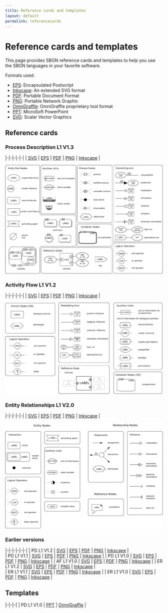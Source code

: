 ```yaml
---
title: Reference cards and templates
layout: default
permalink: referencecards
---
```


# Reference cards and templates

This page provides SBGN reference cards and templates to help you use the SBGN languages in your favorite software.  

Formats used:

-   [EPS](http://en.wikipedia.org/wiki/Encapsulated_postscript): Encapsulated Postscript
-   [Inkscape](http://www.inkscape.org): An extended SVG format
-   [PDF](http://en.wikipedia.org/wiki/PDF): Portable Document Format
-   [PNG](http://en.wikipedia.org/wiki/Portable_Network_Graphics): Portable Network Graphic
-   [OmniGraffle](http://www.omnigroup.com/applications/OmniGraffle/): OmniGraffle proprietary tool format
-   [PPT](http://office.microsoft.com/powerpoint): MicroSoft PowerPoint
-   [SVG](http://en.wikipedia.org/wiki/Scalar_Vector_Graphics): Scalar Vector Graphics


## Reference cards

### Process Description L1 V1.3

|-|-|-|-|-|
| [SVG](templates/PD_L1V1.3.svg) | [EPS](templates/PD_L1V1.3.eps) | [PDF](templates/PD_L1V1.3.pdf) | [PNG](templates/PD_L1V1.3.png) | [Inkscape](templates/PD_L1V1.3-Inkscape.svg) | 

<img src="templates/PD_L1V1.3_web.png" width="600">

### Activity Flow L1 V1.2

|-|-|-|-|-|
| [SVG](templates/AF_L1V1.2.svg) | [EPS](templates/AF_L1V1.2.eps) | [PDF](templates/AF_L1V1.2.pdf) | [PNG](templates/AF_L1V1.2.png) | [Inkscape](templates/AF_L1V1.2-Inkscape.svg) |

<img src="templates/AF_L1V1.2_web.png" width="600">

### Entity Relationships L1 V2.0

|-|-|-|-|-|
| [SVG](templates/ER_L1V2.0.svg) | [EPS](templates/ER_L1V2.0.eps) | [PDF](templates/ER_L1V2.0.pdf) | [PNG](templates/ER_L1V2.0.png) | [Inkscape](templates/ER_L1V2.0-Inkscape.svg) | 

<img src="templates/ER_L1V2.0_web.png" width="600">

### Earlier versions

|-|-|-|-|-|-|
| PD L1 V1.2 | [SVG](templates/PD_L1V1.2.svg) | [EPS](templates/PD_L1V1.2.eps) | [PDF](templates/PD_L1V1.2.pdf) | [PNG](templates/PD_L1V1.2.png) | [Inkscape](templates/PD_L1V1.2-Inkscape.svg) |           
| PD L1 V1.1 | [SVG](templates/PD_L1V1.1.svg) | [EPS](templates/PD_L1V1.1.eps) | [PDF](templates/PD_L1V1.1.pdf) | [PNG](templates/PD_L1V1.1.png) | [Inkscape](templates/PD_L1V1.1-Inkscape.svg) | 
| PD L1 V1.0 | [SVG](templates/PD_L1V1.0.svg) | [EPS](templates/PD_L1V1.0.eps) | [PDF](templates/PD_L1V1.0.pdf) | [PNG](templates/PD_L1V1.0.png) | [Inkscape](templates/PD_L1V1.0-Inkscape.svg) |
| AF L1 V1.0 | [SVG](templates/AF_L1V1.0.svg) | [EPS](templates/AF_L1V1.0.eps) | [PDF](templates/AF_L1V1.0.pdf) | [PNG](templates/AF_L1V1.0.png) | [Inkscape](templates/AF_L1V1.0-Inkscape.svg)                                |
| ER L1 V1.2 | [SVG](templates/ER_L1V1.2.svg)  | [EPS](templates/ER_L1V1.2.eps) | [PDF](templates/ER_L1V1.2.pdf) | [PNG](templates/ER_L1V1.2.png) | [Inkscape](templates/ER_L1V1.2-Inkscape.svg) |   
| ER L1 V1.1 | [SVG](templates/ER_L1V1.2.svg) | [EPS](templates/ER_L1V1.1.eps) | [PDF](templates/ER_L1V1.1.pdf) | [PNG](templates/ER_L1V1.1.png) | [Inkscape](templates/ER_L1V1.1-Inkscape.svg) |
| ER L1 V1.0 | [SVG](templates/ER_L1V1.0.svg) | [EPS](templates/ER_L1V1.0.eps) | [PDF](templates/ER_L1V1.0.pdf) | [PNG](templates/ER_L1V1.0.png) | [Inkscape](templates/ER_L1V1.0-Inkscape.svg) |

## Templates

|-|-|-|
| PD L1 V1.0 | [PPT](templates/PD_L1V1.0.ppt) | [OmniGraffle](templates/PD_L1V1.0-OmniGraffle.gstencil) | 
